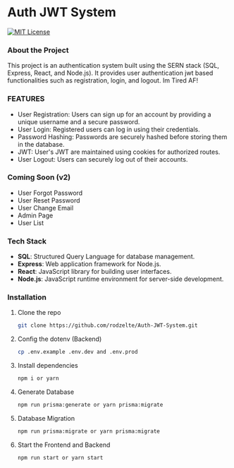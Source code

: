 # Auth JWT System

[![MIT License][license-shield]][license-url]

[license-shield]: https://img.shields.io/github/license/othneildrew/Best-README-Template.svg?style=for-the-badge
[license-url]: https://github.com/rodzelte/Auth-JWT-System.git

### About the Project

This project is an authentication system built using the SERN stack (SQL, Express, React, and Node.js). It provides user authentication jwt based functionalities such as registration, login, and logout. Im Tired AF!

### FEATURES

- User Registration: Users can sign up for an account by providing a unique username and a secure password.
- User Login: Registered users can log in using their credentials.
- Password Hashing: Passwords are securely hashed before storing them in the database.
- JWT: User's JWT are maintained using cookies for authorized routes.
- User Logout: Users can securely log out of their accounts.

### Coming Soon (v2)

- User Forgot Password
- User Reset Password
- User Change Email
- Admin Page
- User List

### Tech Stack

- **SQL**: Structured Query Language for database management.
- **Express**: Web application framework for Node.js.
- **React**: JavaScript library for building user interfaces.
- **Node.js**: JavaScript runtime environment for server-side development.

### Installation

1. Clone the repo
   ```sh
   git clone https://github.com/rodzelte/Auth-JWT-System.git
   ```
2. Config the dotenv (Backend)
   ```sh
   cp .env.example .env.dev and .env.prod
   ```
3. Install dependencies
   ```sh
   npm i or yarn
   ```
4. Generate Database
   ```sh
   npm run prisma:generate or yarn prisma:migrate
   ```
5. Database Migration
   ```sh
   npm run prisma:migrate or yarn prisma:migrate
   ```
6. Start the Frontend and Backend
   ```sh
   npm run start or yarn start
   ```
